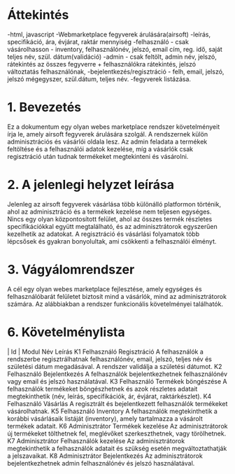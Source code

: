 # Áttekintés

-html, javascript
-Webmarketplace fegyverek árulására(airsoft) -leírás, specifikáció, ára, évjárat, raktár mennyiség
-felhasználó - csak vásárolhasson - inventory, felhasználónév, jelszó, email cím, reg. idő, saját teljes név, szül. dátum(validáció)
-admin - csak feltölt, admin név, jelszó, rátekintés az összes fegyverre + felhasználókra rátekintés, jelszó változtatás felhasználónak,
-bejelentkezés/regisztráció - felh, email, jelszó, jelszó mégegyszer, szül.dátum, teljes név.
-fegyverek listázása.

# 1. Bevezetés

Ez a dokumentum egy olyan webes marketplace rendszer követelményeit írja le, amely airsoft fegyverek árulására szolgál. A rendszernek külön adminisztrációs és vásárlói oldala lesz. Az admin feladata a termékek feltöltése és a felhasználói adatok kezelése, míg a vásárlók csak regisztráció után tudnak termékeket megtekinteni és vásárolni.

# 2. A jelenlegi helyzet leírása

Jelenleg az airsoft fegyverek vásárlása több különálló platformon történik, ahol az adminisztráció és a termékek kezelése nem teljesen egységes. Nincs egy olyan központosított felület, ahol az összes termék részletes specifikációkkal együtt megtalálható, és az adminisztrátorok egyszerűen kezelhetik az adatokat. A regisztráció és vásárlási folyamatok több lépcsősek és gyakran bonyolultak, ami csökkenti a felhasználói élményt.

# 3. Vágyálomrendszer

A cél egy olyan webes marketplace fejlesztése, amely egységes és felhasználóbarát felületet biztosít mind a vásárlók, mind az adminisztrátorok számára. Az alábbiakban a rendszer funkcionális követelményei találhatók.

# 6. Követelménylista

| Id | Modul Név Leírás
K1 Felhasználó Regisztráció A felhasználók a rendszerbe regisztrálhatnak felhasználónév, email, jelszó, teljes név és születési dátum megadásával. A rendszer validálja a születési dátumot.
K2 Felhasználó Bejelentkezés A felhasználók bejelentkezhetnek felhasználónév vagy email és jelszó használatával.
K3 Felhasználó Termékek böngészése A felhasználók termékeket böngészhetnek és azok részletes adatait megtekinthetik (név, leírás, specifikációk, ár, évjárat, raktárkészlet).
K4 Felhasználó Vásárlás A regisztrált és bejelentkezett felhasználók termékeket vásárolhatnak.
K5 Felhasználó Inventory A felhasználók megtekinthetik a korábbi vásárlásaik listáját (inventory), amely tartalmazza a vásárolt termékek adatait.
K6 Adminisztrátor Termékek kezelése Az adminisztrátorok új termékeket tölthetnek fel, meglévőket szerkeszthetnek, vagy törölhetnek.
K7 Adminisztrátor Felhasználók kezelése Az adminisztrátorok megtekinthetik a felhasználók adatait és szükség esetén megváltoztathatják a jelszavaikat.
K8 Adminisztrátor Bejelentkezés Az adminisztrátorok bejelentkezhetnek admin felhasználónév és jelszó használatával.
